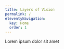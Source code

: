 ```yaml
---
title: Layers of Vision
permalink: /
eleventyNavigation:
  key: Home
  order: 1
---
```


Lorem ipsum dolor sit amet
